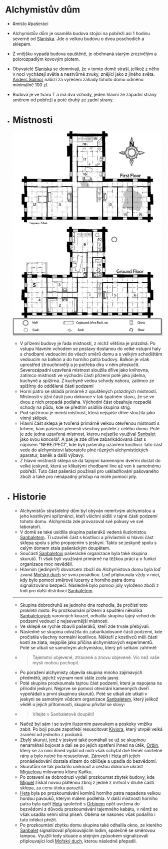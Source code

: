 # Alchymistův dům
- #místo #pašeráci
- Alchymistův dům je osamělá budova stojící na pobřeží asi 1 hodinu severně od [Slaniska](Slanisko.md). Jde o velkou budovu o dvou poschodích a sklepem.
- Z vnějšku vypadá budova opuštěně, je obehnaná starým zrezivělým a polorozpadlým kovovým plotem.
- Obyvatelé [Slaniska](Slanisko.md) se domnívají, že v tomto domě straší, jelikož z něho v noci vycházejí světla a nestvůrné zvuky, znějící jako z jiného světa. [Anders Solmor](Anders_Solmor.md) nabízí za vyřešení záhady tohoto domu odměnu minimálně 100 zl.
- Budova je ve tvaru T a má dva vchody, jeden hlavní ze západní strany směrem od pobřeží a poté druhý ze zadní strany.

- # Místnosti
	![Alchymistův dům mapa](../assets/images/alchymistuv_dum_mapa.png)
	- V přízemí budovy je řada místností, z nichž většina je prázdná. Po vstupu hlavním vchodem se postavy dostanou do velké vstupní haly s chodbami vedoucími do všech směrů domu a s velkým schodištěm vedoucím na balkón a do horního patra budovy. Balkón je však uprostřed ztrouchnivělý a je potřeba díru v něm přeskočit. Severozápadní uzavřená místnost sloužila dříve jako knihovna, zatímco místnosti ve východní části přízemí poté jako jídelna, kuchyně a spižírna. Z kuchyně vedou schody nahoru, zatímco ze spižírny do oddělené části podzemí
	- Horní patro se skládá primárně z opuštěných prázdných místností. Místnosti v jižní části jsou dokonce v tak špatném stavu, že se ve dvou z nich propadá podlaha. Východní část obsahuje rozpadlé schody na půdu, kde se předtím usídlila skupina strig.
	- Pod spižírnou je menší místnost, která nejspíše dříve sloužila jako vinný sklípek.
	- Hlavní část sklepa je tvořená primárně velkou otevřenou místností s krbem, kam pašeráci přenesli všechny postele z celého domu. Poté je zde jedna uzavřená místnost, kterou nejspíše využíval [Sanbalet](Sanbalet.md) jako svou *kancelář*. A pak je zde dříve zabarikádovaná část s nápisem "NEBEZPEČÍ", kde byli pašeráky uzavřeni kostlivci. tato část vede do alchymistovi laboratoře plné různých alchymistických aparatur, baněk a další výbavy.
	- Z hlavní místnosti sklepa se dá tajnými kamennými dveřmi dostat do velké jeskyně, která se klikatými chodbami line až ven k samotnému pobřeží. Tuto část pašeráci používali pro uskladňování pašovaného zboží a také pro nenápadný přístup na moře pomocí joly.

- # Historie
	- Alchymistův strašidelný dům byl obýván nemrtvým alchymistou a jeho kostlivými spřízněnci, kteří všichni sídlili v tajné části podzemí tohoto domu. Alchymista zde provozoval své pokusy ve své laboratoři.
	- V domě se také usídlila skupina pašeráků vedená iluzionistou [Sanbaletem](Sanbalet.md). Ti uzavřeli část s kostlivci a přivlastnili si hlavní část sklepa spolu s jeho propojením s jeskyní. Takto se jeskyně spolu s celým domem stala pašeráckým doupětem.
	- Součástí [Sanbaletovi](Sanbalet.md) pašerácké organizace byla také skupina skurutů. Ti však byli využíváni primárně na těžkou práci a o funkci organizace moc nevěděli.
	- Hlavním (jediným?) dovozcem zboží do Alchymistova domu byla loď zvaná [Mořský duch](Mořský_duch.md) se svou posádkou. Loď připlouvala vždy v noci, kdy bylo pomocí směrové lucerny z horního patra domu signalizováno bezpečí. Následně bylo pomocí joly vyloženo zboží z lodi pro další distribuci [Sanbaletem](Sanbalet.md).
	- ---
	- Skupina dobrodruhů se jednoho dne rozhodla, že pročistí toto *prokleté* místo. Po prozkoumání přízemí a spuštění několika [Sanbaletových](Sanbalet.md) varovných kouzel, odhalila skupina tajný vchod do podzemí vedoucí z nejsevernější místnosti.
	- Ve sklepě se rychle zbavili pašeráků, kteří zde trvale přebývali.
	- Následně se skupina odvážila do zabarikádované části podzemí, kde pročistila všechny normální kostlivce. Někteří z kostlivců měli části kostí ze zlata, nejspíše jako příčina alchymistových experimentů. Poté se utkali se samotným alchymistou, který při setkání zahřměl:
	- > Tajemství objevené, ztracené a znovu objevené. Víc než vaše mysli mohou pochopit.
	- Po poražení alchymisty objevila skupina mnoho zajímavých předmětů, jejichž význam není stále zcela jasný.
	- Poté skupina prozkoumala tajnou část podzemí, která je napojena na přírodní jeskyni. Nejprve se pomocí otevírání kamenných dveří vypořádali s první skupinou skurutů. Poté se utkali ale utkali v jeskyni se samotným vůdcem organizace [Sanbaletem](Sanbalet.md), který jelikož věděl o jejich přítomnosti, skupinu přivítal se slovy:
	- > Vítejte v Sanbaletově doupěti!
	- Načež byl sám i se svým iluzorním pavoukem a poskoky vmžiku zabit. Po boji pouze zapotřebí resuscitovat [Kiviora](Kivior.md), který utvpěl velká zranění od jednoho z poskoků.
	- Zbylý skuruti, jenž v jeskyni také pomáhali se už se skupinou nenamáhali bojovat a dali se po jejich spatření ihned na útěk, [Orbin](Orbin_Vlček.md), který se za nimi ihned vydal od nich však schytal dvě téměř smrtelné rány a bylo nutné ho resuscitovat. Zároveň i [Heta](Heta.md) při jejich pronásledování dostala slizem do obličeje a upadla do bezvědomí.
	- Skurutům se tak podařilo uniknout a cestou dokonce ukrást [Miguelovu](Miguel_de_Cartoz.md) milovanou klisnu Kaňku.
	- Po zotavení se dobrodruzi vydali prozkoumat zbytek budovy, kde [Miguel](Miguel_de_Cartoz.md) získal novou plátěnou zbroj z jedné z mrtvol v druhé části sklepa, za cenu útoku parazitů.
	- [Heta](Heta.md) byla po prozkoumávání komínů horního patra napadena velkou hordou pavouků, kterým málem podlehla. V další místnosti horního patra byla opět [Heta](Heta.md) společně s [Orbinem](Orbin_Vlček.md) opět uvržena do bezvědomí z důvodu prozkoumávání tajemného kabátu, v němž se však usadila velmi silná plíseň. Oběma se nakonec však podařilo i tuto infekci přežít.
	- Po prozkoumání zbytku domu skupina také odhalila okno, ze kterého [Sanbalet](Sanbalet.md) signalizoval připlouvajícím lodím, společně se směrovou lampou. Využili tedy situace a stejným způsobem signalizovali připlouvající lodi [Mořský duch](Mořský_duch.md), kterou následně přepadli.